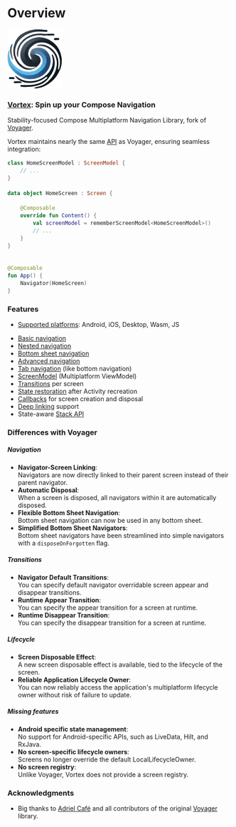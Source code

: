 # Overview

![Logo](img/logo_smaller.png)

### [Vortex](https://github.com/hristogochev/vortex): Spin up your Compose Navigation

Stability-focused Compose Multiplatform Navigation Library, fork of [Voyager](https://github.com/adrielcafe/voyager).

Vortex maintains nearly the same [API](https://hristogochev.github.io/vortex) as Voyager, ensuring seamless integration:

```kotlin
class HomeScreenModel : ScreenModel {
    // ...
}

data object HomeScreen : Screen {

    @Composable
    override fun Content() {
        val screenModel = rememberScreenModel<HomeScreenModel>()
        // ...
    }
}


@Composable
fun App() {
    Navigator(HomeScreen)
}
```

### **Features**
- [Supported platforms](setup.md): Android, iOS, Desktop, Wasm, JS
* [Basic navigation](navigation/index.md)
* [Nested navigation](navigation/nested-navigation.md)
* [Bottom sheet navigation](navigation/bottom-sheet-navigation.md)
* [Advanced navigation](navigation/advanced-navigation.md)
* [Tab navigation](navigation/tab-navigation.md) (like bottom navigation)
* [ScreenModel](screenmodel/index.md) (Multiplatform ViewModel)
* [Transitions](transitions.md) per screen
* [State restoration](state-restoration.md) after Activity recreation
* [Callbacks](lifecycle.md) for screen creation and disposal
* [Deep linking](deep-links.md) support
* State-aware [Stack API](stack-api.md)

### **Differences with Voyager**

##### Navigation
* **Navigator-Screen Linking**:<br>Navigators are now directly linked to their parent screen instead of their parent navigator.  
* **Automatic Disposal**:<br>When a screen is disposed, all navigators within it are automatically disposed.  
* **Flexible Bottom Sheet Navigation**:<br>Bottom sheet navigation can now be used in any bottom sheet.
* **Simplified Bottom Sheet Navigators**:<br> Bottom sheet navigators have been streamlined into simple navigators with a `disposeOnForgotten` flag.

##### Transitions
* **Navigator Default Transitions**:<br>You can specify default navigator overridable screen appear and disappear transitions.
* **Runtime Appear Transition**:<br>You can specify the appear transition for a screen at runtime.  
* **Runtime Disappear Transition**:<br>You can specify the disappear transition for a screen at runtime.

##### Lifecycle
* **Screen Disposable Effect**:<br>A new screen disposable effect is available, tied to the lifecycle of the screen.
* **Reliable Application Lifecycle Owner**:<br>You can now reliably access the application's multiplatform lifecycle owner without risk of failure to update.  

##### Missing features
* **Android specific state management**:<br>No support for Android-specific APIs, such as LiveData, Hilt, and RxJava.
* **No screen-specific lifecycle owners**:<br>Screens no longer override the default LocalLifecycleOwner.
* **No screen registry**:<br>Unlike Voyager, Vortex does not provide a screen registry.

### Acknowledgments

* Big thanks to [Adriel Café](https://adriel.cafe/) and all contributors of the original [Voyager](https://github.com/adrielcafe/voyager) library.